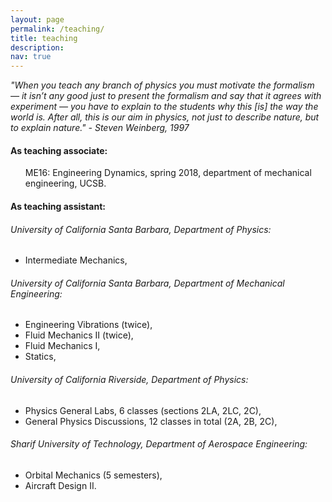 ```yaml
---
layout: page
permalink: /teaching/
title: teaching
description: 
nav: true
---
```


<p><i>"When you teach any branch of physics you must motivate the formalism — it isn’t any good just to
		present the formalism and say that it agrees with experiment — you have
		to explain to the students why this [is] the way the world is. After all, this is
		our aim in physics, not just to describe nature, but to explain nature." - Steven Weinberg, 1997</i></p>



   <h4> As teaching associate: </h4>
   <p>
     <ul>
     ME16: Engineering Dynamics, spring 2018, department of mechanical engineering, UCSB.
     </ul>
   </p>



  <h4> As teaching assistant: </h4>
   <h6>University of California Santa Barbara, Department of Physics:</h6>
   <p>
     <ul>
     <li> Intermediate Mechanics, </li>
     </ul>
   </p>

   <h6>University of California Santa Barbara, Department of Mechanical Engineering:</h6>
   <p>
     <ul>
       <li>Engineering Vibrations (twice),</li>
       <li>Fluid Mechanics II (twice),</li>
       <li>Fluid Mechanics I,</li>
       <li>Statics,</li>
     </ul>
   </p>

   <h6>University of California Riverside, Department of Physics: </h6>
   <ul>
     <li>Physics General Labs, 6 classes (sections 2LA, 2LC, 2C), </li>
     <li>General Physics Discussions, 12 classes in total (2A, 2B, 2C), </li>
   </ul>
   <h6> Sharif University of Technology, Department of Aerospace Engineering:</h6>
   <ul>
     <li>Orbital Mechanics (5 semesters),</li>
     <li>Aircraft Design II.</li>
   </ul>		
